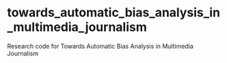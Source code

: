 # towards_automatic_bias_analysis_in_multimedia_journalism
Research code for Towards Automatic Bias Analysis in Multimedia Journalism
